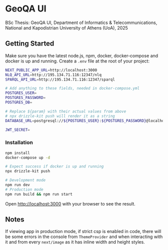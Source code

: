 
# GeoQA UI

BSc Thesis: GeoQA UI, Department of Informatics & Telecommunications, National and Kapodistrian University of Athens (UoA), 2025

## Getting Started

Make sure you have the latest node.js, npm, docker, docker-compose and docker is up and running.
Create a `.env` file at the root of your project:
```bash
NEXT_PUBLIC_APP_URL=http://localhost:3000
NLQ_API_URL=http://195.134.71.116:12347/nlq
SPARQL_API_URL=http://195.134.71.116:12347/sparql

# Add anything to these fields, needed in docker-compose.yml
POSTGRES_USER=
POSTGRES_PASSWORD=
POSTGRES_DB=

# Replace ${param} with their actual values from above
# npx drizzle-kit push will render it as a string
DATABASE_URL=postgresql://${POSTGRES_USER}:${POSTGRES_PASSWORD}@localhost:5432/${POSTGRES_DB}?schema=public

JWT_SECRET=
```

### Installation

```bash
npm install
docker-compose up -d

# Expect success if docker is up and running
npx drizzle-kit push

# Development mode
npm run dev
# Production mode
npm run build && npm run start
```

Open [http://localhost:3000](http://localhost:3000) with your browser to see the result.

## Notes

If viewing app in production mode, if strict csp is enabled in code, there will be some errors in the console from `ThemeProvider` and when interacting with it and from every `next/image` as it has inline width and height styles.
